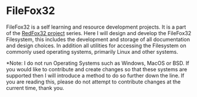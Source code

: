 # FileFox32
FileFox32 is a self learning and resource development projects. It is a part of
the [RedFox32 project](https://github.com/users/RedFox0x20/projects/1) series.
Here I will design and develop the FileFox32 Filesystem, this includes the
development and storage of all documentation and design choices. In addition all
utilities for accessing the Filesystem on commonly used operating systems,
primarily Linux and other systems.

*Note: I do not run Operating Systems such as Windows, MacOS or BSD. If you
would like to contribute and create changes so that these systems are supported
then I will introduce a method to do so further down the line. If you are
reading this, please do not attempt to contribute changes at the current time,
thank you.

